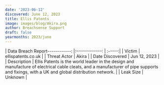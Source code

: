 ```yaml
---
date: '2023-06-12'
discovered: June 12, 2023
title: Ellis Patents
image: images/blog/Akira.png
author: Breachsense Support
draft: false
yearmonths: 2023/june
---
```


| Data Breach Report------------:     |:-------------:    | :-----:|
| Victim      | ellispatents.co.uk      | 
| Threat Actor      |  Akira     | 
| Date Discovered      | Jun 12, 2023      | 
| Description      | Ellis Patents is the world leader in the design and manufacture of electrical cable cleats, and a manufacturer of pipe supports and fixings, with a UK and global distribution network.      | 
| Leak Size      | Unknown      | 

